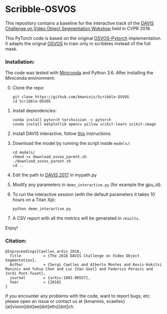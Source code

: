 # Scribble-OSVOS

This repository contains a baseline for the interactive track of the [DAVIS Challenge on Video Object Segmentation Wokshop](http://davischallenge.org/challenge2018/index.html) held in CVPR 2018.

This PyTorch code is based on the original [OSVOS-Pytorch](https://github.com/kmaninis/OSVOS-PyTorch) implementation. It adapts the orignal [OSVOS](http://vision.ee.ethz.ch/~cvlsegmentation/osvos) to train only in scribbles instead of the full mask.


### Installation:
The code was tested with [Miniconda](https://conda.io/miniconda.html) and Python 3.6. After installing the Miniconda environment:

0. Clone the repo:
    ```Shell
    git clone https://github.com/kmaninis/Scribble-OSVOS
    cd Scribble-OSVOS
    ```
 
1. Install dependencies:
    ```Shell
    conda install pytorch torchvision -c pytorch
    conda install matplotlib opencv pillow scikit-learn scikit-image
    ```
3. Install DAVIS interactive, follow [this](http://interactive.davischallenge.org/user_guide/installation/) instructions.
  
2. Download the model by running the script inside ```models/```:
    ```Shell
    cd models/
    chmod +x download_osvos_parent.sh
    ./download_osvos_parent.sh
    cd ..
    ```
3. Edit the path to [DAVIS 2017](http://davischallenge.org/davis2017/code.html) in mypath.py

4. Modify any parameters in ``demo_interactive.py`` (for example the gpu_id).

5. To run the interactive session (with the default parameters it takes 10 hours on a Titan Xp):
    ```Shell
    python demo_interactive.py
    ```
6. A CSV report with all the metrics will be generated in ``results``.

Enjoy!

### Citation:
	@Inproceedings{Caelles_arXiv_2018,
	  Title          = {The 2018 DAVIS Challenge on Video Object Segmentation},
	  Author         = {Sergi Caelles and Alberto Montes and Kevis-Kokitsi Maninis and Yuhua Chen and Luc {Van Gool} and Federico Perazzi and Jordi Pont-Tuset},
	  journal        = {arXiv:1803.00557},
	  Year           = {2018}
	}
If you encounter any problems with the code, want to report bugs, etc. please open an issue or contact us at {kmaninis, scaelles}[at]vision[dot]ee[dot]ethz[dot]ch.

